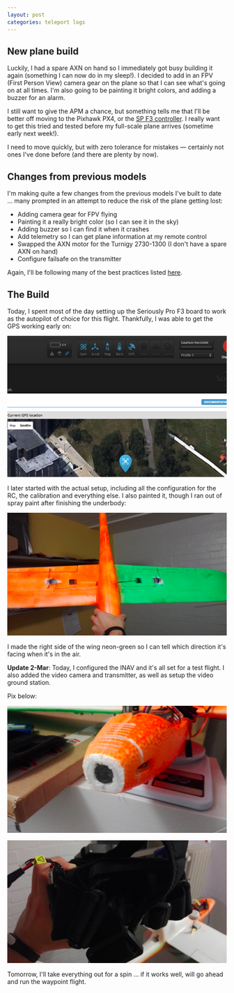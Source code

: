 ```yaml
---
layout: post
categories: teleport logs
---
```


## New plane build
Luckily, I had a spare AXN on hand so I immediately got busy building it again (something I can now do in my sleep!). I decided to add in an FPV (First Person View) camera gear on the plane so that I can see what's going on at all times. I'm also going to be painting it bright colors, and adding a buzzer for an alarm.

I still want to give the APM a chance, but something tells me that I'll be better off moving to the Pixhawk PX4, or the [SP F3 controller](http://seriouslypro.com/spracingf3). I really want to get this tried and tested before my full-scale plane arrives (sometime early next week!).

I need to move quickly, but with zero tolerance for mistakes &mdash; certainly not ones I've done before (and there are plenty by now).

## Changes from previous models
I'm making quite a few changes from the previous models I've built to date &hellip; many prompted in an attempt to reduce the risk of the plane getting lost:

- Adding camera gear for FPV flying
- Painting it a really bright color (so I can see it in the sky)
- Adding buzzer so I can find it when it crashes
- Add telemetry so I can get plane information at my remote control
- Swapped the AXN motor for the Turnigy 2730-1300 (I don't have a spare AXN on hand)
- Configure failsafe on the transmitter

Again, I'll be following many of the best practices listed [here](http://beta.ivc.no/wiki/index.php/AXN_Clouds_Fly_Setup).

## The Build
Today, I spent most of the day setting up the Seriously Pro F3 board to work as the autopilot of choice for this flight. Thankfully, I was able to get the GPS working early on:

![GPS working on SP F3](/assets/projects/teleport/inav-working-gps.png)

I later started with the actual setup, including all the configuration for the RC, the calibration and everything else. I also painted it, though I ran out of spray paint after finishing the underbody:

![Painted the plane body](/assets/projects/teleport/spray-painted-mini-body.png)

I made the right side of the wing neon-green so I can tell which direction it's facing when it's in the air.

**Update 2-Mar**: Today, I configured the INAV and it's all set for a test flight. I also added the video camera and transmitter, as well as setup the video ground station. 

Pix below:

![Mini FPV camera](/assets/projects/teleport/mini-fpv-camera.png)

![Mini FPV screen](/assets/projects/teleport/mini-fpv-screen.png)


Tomorrow, I'll take everything out for a spin &hellip; if it works well, will go ahead and run the waypoint flight.
